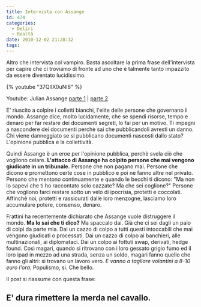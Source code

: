 ```yaml
---
title: Intervista con Assange
id: 474
categories:
  - Deliri
  - Realtà
date: 2010-12-02 21:28:32
tags:
---
```


Altro che intervista col vampiro.
Basta ascoltare la prima frase dell'intervista per capire che ci troviamo di fronte ad uno che è talmente tanto impazzito da essere diventato lucidissimo.

{% youtube "37QIIX0uNI8" %}

Youtube: Julian Assange [ parte 1](http://www.youtube.com/watch?v=37QIIX0uNI8) | [parte 2](http://www.youtube.com/watch?v=tqP4QLX4ZFQ)

</div>
E' riuscito a colpire i colletti bianchi, l'elite delle persone che governano il mondo.
Assange dice, molto lucidamente, che se spendi risorse, tempo e denaro per far restare dei documenti segreti, lo fai per un motivo.
Ti impegni a nascondere dei documenti perchè sai che pubblicandoli avresti un danno.
Chi viene danneggiato se si pubblicano documenti nascosti dallo stato?
L'opinione pubblica e la collettività.

Quindi Assange è un eroe per l'opinione pubblica, perchè svela ciò che vogliono celare.
**L'attacco di Assange ha colpito persone che mai vengono giudicate in un tribunale.**
Persone che non pagano mai. Persone che dicono e promettono certe cose in pubblico e poi ne fanno altre nel privato.
Persono che mentono continuamente e quando le becchi ti dicono: "Ma non lo sapevi che ti ho raccontato solo cazzate? Ma che sei coglione?"
Persone che vogliono farci restare sotto un velo di ipocrisia, protetti e coccolati.
Affinchè noi, protetti e rassicurati dalle loro menzogne, lasciamo loro accumulare potere, consenso, denaro.

Frattini ha recentemente dichiarato che Assange vuole distruggere il mondo.
**Ma lo sai che ti dico?**
Ma spaccalo dai.
Già che ci sei dagli un paio di colpi da parte mia.
Dai un cazzo di colpo a tutti questi intoccabili che mai vengono giudicati o processati.
Dai un cazzo di colpo ai banchieri, alle multinazionali, ai diplomataci.
Dai un colpo ai fottuti swap, derivati, hedge found.
Così magari, quando si ritrovano con i loro gessato grigio fumo ed il loro ipad in mezzo ad una strada, senza un soldo, magari fanno quello che fanno gli altri: si trovano un lavoro vero.
_E vanno a tagliare volantini a 8-10 euro l'ora._
Populismo, si. Che bello.

Il post si riassume con questa frase:

## E' dura rimettere la merda nel cavallo.